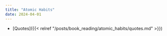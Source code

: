```yaml
---
title: "Atomic Habits"
date: 2024-04-01
---
```


- [Quotes]({{< relref "/posts/book_reading/atomic_habits/quotes.md" >}})